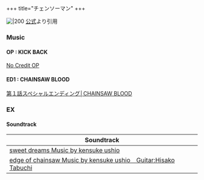 +++
title="チェンソーマン"
+++

![|200](https://chainsawman.dog/assets/img/top/vs_tvanime.jpg)
[公式](https://www.google.com/url?sa=i&url=https%3A%2F%2Fchainsawman.dog%2F&psig=AOvVaw0eNMZofHqzqjYvfjRZHwvu&ust=1720687284113000&source=images&cd=vfe&opi=89978449&ved=0CBEQjRxqFwoTCODwh-iJnIcDFQAAAAAdAAAAABAE)より引用


### Music
#### OP : KICK BACK
[No Credit OP](https://youtu.be/dFlDRhvM4L0?si=C8d52AC7KdXUIkd9)

#### ED1 : CHAINSAW BLOOD
[第１話スペシャルエンディング│CHAINSAW BLOOD](https://www.youtube.com/watch?v=xIeYK9w03i4)




### EX
#### Soundtrack
| Soundtrack                                                                                                   |
| ------------------------------------------------------------------------------------------------------------ |
| [sweet dreams Music by kensuke ushio](https://www.youtube.com/watch?v=_U4FQmeYXwc)                           |
| [edge of chainsaw Music by kensuke ushio　Guitar:Hisako Tabuchi](https://www.youtube.com/watch?v=-3vf15mZatA) |
